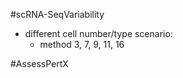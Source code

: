 #scRNA-SeqVariability 
- different cell number/type scenario: 
	- method 3, 7, 9, 11, 16
	
#AssessPertX 